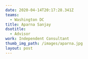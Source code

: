 ```yaml
---
date: 2020-04-14T20:17:28.341Z
teams:
  - Washington DC
title: Aparna Sanjay
dsotitle:
  - Advisor
work: Independent Consultant
thumb_img_path: /images/aparna.jpg
layout: post
---
```

